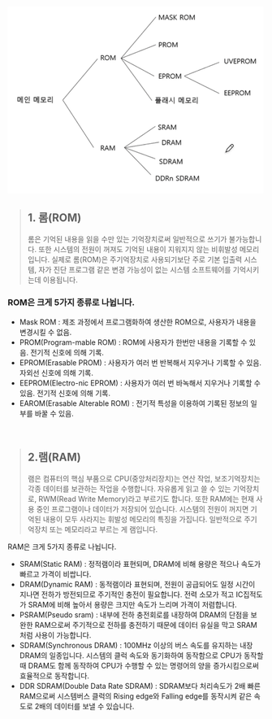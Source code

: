 ![alt text](<Screenshot 2024-02-27 at 16.51.46.png>)

> ## 1. 롬(ROM)
>롬은 기억된 내용을 읽을 수만 있는 기억장치로써 일반적으로 쓰기가 불가능합니다. 또한 시스템의 전원이 꺼져도 기억된 내용이 지워지지 않는 비휘발성 메모리입니다. 실제로 롬(ROM)은 주기억장치로 사용되기보단 주로 기본 입출력 시스템, 자가 진단 프로그램 같은 변경 가능성이 없는 시스템 소프트웨어를 기억시키는데 이용됩니다.
 
### ROM은 크게 5가지 종류로 나뉩니다.

- Mask ROM : 제조 과정에서 프로그램화하여 생산한 ROM으로, 사용자가 내용을 변경시킬 수 없음.
- PROM(Program-mable ROM) : ROM에 사용자가 한번만 내용을 기록할 수 있음. 전기적 신호에 의해 기록.
- EPROM(Erasable PROM) : 사용자가 여러 번 반복해서 지우거나 기록할 수 있음. 자외선 신호에 의해 기록.
- EEPROM(Electro-nic EPROM) : 사용자가 여러 번 바녹해서 지우거나 기록할 수 있음. 전기적 신호에 의해 기록.
- EAROM(Erasable Alterable ROM) : 전기적 특성을 이용하여 기록된 정보의 일부를 바꿀 수 있음.

 
> ## 2.램(RAM)
>램은 컴퓨터의 핵심 부품으로 CPU(중앙처리장치)는 연산 작업, 보조기억장치는 각종 데이터를 보관하는 작업을 수행합니다. 자유롭게 읽고 쓸 수 있는 기억장치로, RWM(Read Write Memory)라고 부르기도 합니다. 또한 RAM에는 현재 사용 중인 프로그램이나 데이터가 저장되어 있습니다. 시스템의 전원이 꺼지면 기억된 내용이 모두 사라지는 휘발성 메모리의 특징을 가집니다. 일반적으로 주기억장치 또는 메모리라고 부르는 게 램입니다.
 

RAM은 크게 5가지 종류로 나뉩니다.

- SRAM(Static RAM) : 정적램이라 표현되며, DRAM에 비해 용량은 적으나 속도가 빠르고 가격이 비쌉니다.
- DRAM(Dynamic RAM) : 동적램이라 표현되며, 전원이 공급되어도 일정 시간이 지나면 전하가 방전되므로 주기적인 충전이 필요합니다. 전력 소모가 적고 IC집적도가 SRAM에 비해 높아서 용량은 크지만 속도가 느리며 가격이 저렴합니다.
- PSRAM(Pseudo sram) : 내부에 전하 충전회로를 내장하여 DRAM의 단점을 보완한 RAM으로써 주기적으로 전하를 충전하기 때문에 데이터 유실을 막고 SRAM처럼 사용이 가능합니다.
- SDRAM(Synchronous DRAM) : 100MHz 이상의 버스 속도를 유지하는 내장 DRAM의 일종입니다. 시스템의 클럭 속도와 동기화하여 동작함으로 CPU가 동작할 때 DRAM도 함께 동작하여 CPU가 수행할 수 있는 명령어의 양을 증가시킴으로써 효율적으로 동작합니다.
- DDR SDRAM(Double Data Rate SDRAM) : SDRAM보다 처리속도가 2배 빠른 RAM으로써 시스템버스 클럭의 Rising edge와 Falling edge를 동작시켜 같은 속도로 2배의 데이터를 보낼 수 있습니다.